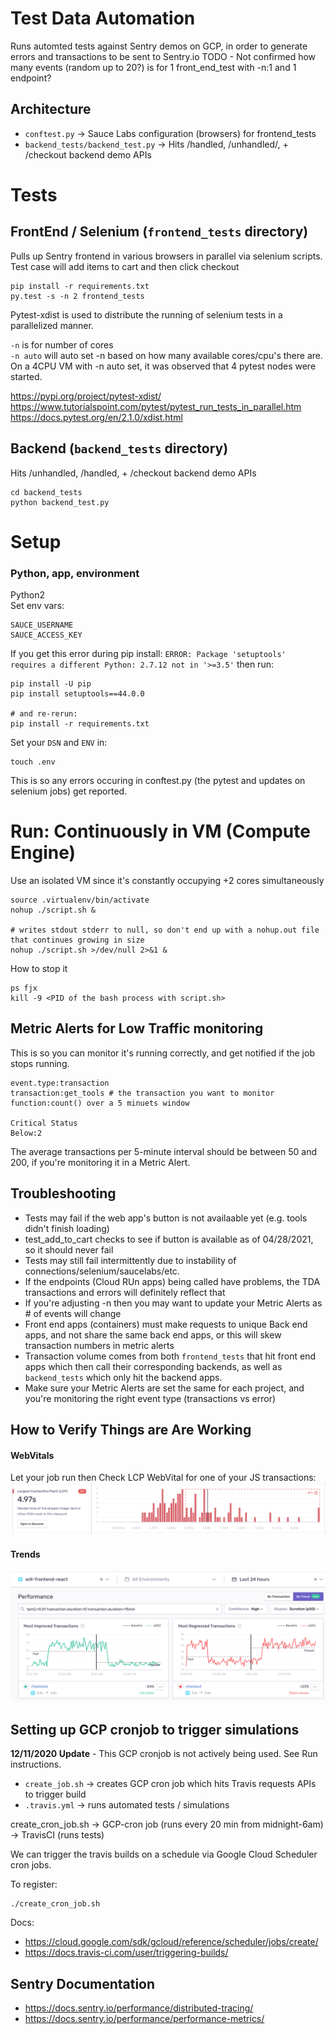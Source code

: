 # Test Data Automation
Runs automted tests against Sentry demos on GCP, in order to generate errors and transactions to be sent to Sentry.io
TODO - Not confirmed how many events (random up to 20?) is for 1 front_end_test with -n:1 and 1 endpoint?

## Architecture
- `conftest.py` -> Sauce Labs configuration (browsers) for frontend_tests
- `backend_tests/backend_test.py` -> Hits /handled, /unhandled/, + /checkout backend demo APIs

# Tests

## FrontEnd / Selenium (`frontend_tests` directory)
Pulls up Sentry frontend in various browsers in parallel via selenium scripts.
Test case will add items to cart and then click checkout

```
pip install -r requirements.txt
py.test -s -n 2 frontend_tests
```

Pytest-xdist is used to distribute the running of selenium tests in a parallelized manner.

`-n` is for number of cores  
`-n auto` will auto set -n based on how many available cores/cpu's there are. On a 4CPU VM with -n auto set, it was observed that 4 pytest nodes were started.

https://pypi.org/project/pytest-xdist/  
https://www.tutorialspoint.com/pytest/pytest_run_tests_in_parallel.htm  
https://docs.pytest.org/en/2.1.0/xdist.html  

## Backend (`backend_tests` directory)
Hits /unhandled, /handled, + /checkout backend demo APIs
```
cd backend_tests
python backend_test.py
```
# Setup
### Python, app, environment
Python2  
Set env vars:
```
SAUCE_USERNAME  
SAUCE_ACCESS_KEY
```

If you get this error during pip install: `ERROR: Package 'setuptools' requires a different Python: 2.7.12 not in '>=3.5'` then run:
```
pip install -U pip
pip install setuptools==44.0.0

# and re-rerun:
pip install -r requirements.txt
```

Set your `DSN` and `ENV` in:
```
touch .env
```
This is so any errors occuring in conftest.py (the pytest and updates on selenium jobs) get reported.

# Run: Continuously in VM (Compute Engine)
Use an isolated VM since it's constantly occupying +2 cores simultaneously
```
source .virtualenv/bin/activate
nohup ./script.sh &

# writes stdout stderr to null, so don't end up with a nohup.out file that continues growing in size
nohup ./script.sh >/dev/null 2>&1 &
```

How to stop it
```
ps fjx
kill -9 <PID of the bash process with script.sh>
```

## Metric Alerts for Low Traffic monitoring
This is so you can monitor it's running correctly, and get notified if the job stops running.
```
event.type:transaction
transaction:get_tools # the transaction you want to monitor
function:count() over a 5 minuets window

Critical Status
Below:2
```
The average transactions per 5-minute interval should be between 50 and 200, if you're monitoring it in a Metric Alert.

## Troubleshooting
- Tests may fail if the web app's button is not availaable yet (e.g. tools didn't finish loading)
- test_add_to_cart checks to see if button is available as of 04/28/2021, so it should never fail
- Tests may still fail intermittently due to instability of connections/selenium/saucelabs/etc. 
- If the endpoints (Cloud RUn apps) being called have problems, the TDA transactions and errors will definitely reflect that
- If you're adjusting -n then you may want to update your Metric Alerts as # of events will change
- Front end apps (containers) must make requests to unique Back end apps, and not share the same back end apps, or this will skew transaction numbers in metric alerts
- Transaction volume comes from both `frontend_tests` that hit front end apps which then call their corresponding backends, as well as `backend_tests` which only hit the backend apps.
- Make sure your Metric Alerts are set the same for each project, and you're monitoring the right event type (transactions vs error)

## How to Verify Things are Are Working
#### WebVitals
Let your job run then Check LCP WebVital for one of your JS transactions:
![LCP1](img/lcp-1.png)

#### Trends
![Trends1](img/trends-1.png)

## Setting up GCP cronjob to trigger simulations
**12/11/2020 Update** - This GCP cronjob is not actively being used. See Run instructions.

- `create_job.sh` -> creates GCP cron job which hits Travis requests APIs to trigger build
- `.travis.yml` -> runs automated tests / simulations

create_cron_job.sh -> GCP-cron job (runs every 20 min from midnight-6am) -> TravisCI (runs tests)

We can trigger the travis builds on a schedule via Google Cloud Scheduler cron jobs.

To register:
```
./create_cron_job.sh
```

Docs:
- https://cloud.google.com/sdk/gcloud/reference/scheduler/jobs/create/
- https://docs.travis-ci.com/user/triggering-builds/

## Sentry Documentation
- https://docs.sentry.io/performance/distributed-tracing/
- https://docs.sentry.io/performance/performance-metrics/
